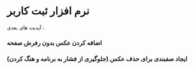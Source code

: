 <h1>
  نرم افزار ثبت کاربر
</h1>
<p>
آپدیت های بعدی :
<p/>

<h3>
  اضافه کردن عکس بدون رفرش صفحه
</h3>

<h3>
  ایجاد صفبندی برای حذف عکس (جلوگیری از فشار به برنامه و هنگ کردن)
</h3>
